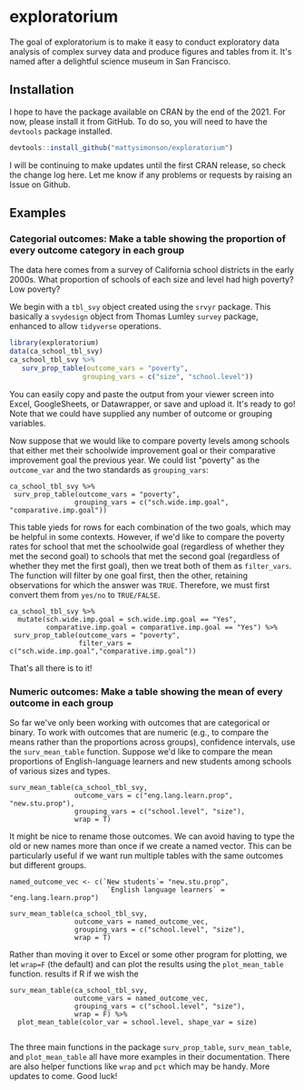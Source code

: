 # exploratorium

<!-- badges: start -->
<!-- badges: end -->

The goal of exploratorium is to make it easy to conduct exploratory data analysis of complex survey data and produce figures and tables from it. It's named after a delightful science museum in San Francisco.

## Installation

I hope to have the package available on CRAN by the end of the 2021. For now, please install it from GitHub. To do so, you will need to have the `devtools` package installed.

``` r
devtools::install_github("mattysimonson/exploratorium")
```
I will be continuing to make updates until the first CRAN release, so check the change log here. Let me know if any problems or requests by raising an Issue on Github.

## Examples

### Categorial outcomes: Make a table showing the proportion of every outcome category in each group

The data here comes from a survey of California school districts in the early 2000s.
What proportion of schools of each size and level had high poverty? Low poverty?

We begin with a `tbl_svy` object created using the `srvyr` package. This basically a `svydesign` object from Thomas Lumley `survey` package, enhanced to allow `tidyverse` operations.

``` r
library(exploratorium)
data(ca_school_tbl_svy)
ca_school_tbl_svy %>%
   surv_prop_table(outcome_vars = "poverty",
                  grouping_vars = c("size", "school.level"))
```
You can easily copy and paste the output from your viewer screen into Excel, GoogleSheets, or Datawrapper, or save and upload it. It's ready to go! Note that we could have supplied any number of outcome or grouping variables. 

Now suppose that we would like to compare poverty levels among schools that either met their schoolwide improvement goal or their comparative improvement goal the previous year. We could list "poverty" as the `outcome_var` and the two standards as `grouping_vars`:

```
ca_school_tbl_svy %>%
 surv_prop_table(outcome_vars = "poverty",
                grouping_vars = c("sch.wide.imp.goal", "comparative.imp.goal"))
```
This table yieds for rows for each combination of the two goals, which may be helpful in some contexts. However, if we'd like to compare the poverty rates for school that met the schoolwide goal (regardless of whether they met the second goal) to schools that met the second goal (regardless of whether they met the first goal), then we treat both of them as `filter_vars`. The function will filter by one goal first, then the other, retaining observations for which the answer was `TRUE`. Therefore, we must first convert them from `yes/no` to `TRUE/FALSE`.

```
ca_school_tbl_svy %>%
  mutate(sch.wide.imp.goal = sch.wide.imp.goal == "Yes",
         comparative.imp.goal = comparative.imp.goal == "Yes") %>%
 surv_prop_table(outcome_vars = "poverty",
                 filter_vars = c("sch.wide.imp.goal","comparative.imp.goal"))
```
That's all there is to it! 

### Numeric outcomes: Make a table showing the mean of every outcome in each group

So far we've only been working with outcomes that are categorical or binary. To work with outcomes that are numeric (e.g., to compare the means rather than the proportions across groups), confidence intervals, use the `surv_mean_table` function. Suppose we'd like to compare the mean
proportions of English-language learners and new students among schools of various sizes and types.

```
surv_mean_table(ca_school_tbl_svy, 
                outcome_vars = c("eng.lang.learn.prop", "new.stu.prop"), 
                grouping_vars = c("school.level", "size"),
                wrap = T)

```

It might be nice to rename those outcomes. We can avoid having to type
the old or new names more than once if we create a named vector. This can be particularly
useful if we want run multiple tables with the same outcomes but different groups.

```
named_outcome_vec <- c(`New students`= "new.stu.prop",
                        `English language learners` = "eng.lang.learn.prop")
                        
surv_mean_table(ca_school_tbl_svy, 
                outcome_vars = named_outcome_vec, 
                grouping_vars = c("school.level", "size"),
                wrap = T)
```
Rather than moving it over to Excel or some other program for plotting, we let `wrap=F` (the default) and can plot the results using the `plot_mean_table` function.
results if R if we wish the 

```
surv_mean_table(ca_school_tbl_svy, 
                outcome_vars = named_outcome_vec, 
                grouping_vars = c("school.level", "size"),
                wrap = F) %>% 
  plot_mean_table(color_var = school.level, shape_var = size)
                                  
```

The three main functions in the package `surv_prop_table`, `surv_mean_table`, and `plot_mean_table` all have more examples in their documentation. There are also helper functions like `wrap` and `pct` which may be handy. More updates to come. Good luck! 
